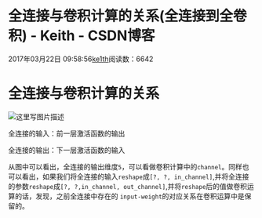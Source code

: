# 全连接与卷积计算的关系(全连接到全卷积) - Keith - CSDN博客





2017年03月22日 09:58:56[ke1th](https://me.csdn.net/u012436149)阅读数：6642








# 全连接与卷积计算的关系

![这里写图片描述](https://img-blog.csdn.net/20170322095822880?watermark/2/text/aHR0cDovL2Jsb2cuY3Nkbi5uZXQvdTAxMjQzNjE0OQ==/font/5a6L5L2T/fontsize/400/fill/I0JBQkFCMA==/dissolve/70/gravity/SouthEast)

全连接的输入：前一层激活函数的输出 

全连接的输出：下一层激活函数的输入

从图中可以看出，全连接的输出维度`5`，可以看做卷积计算中的`channel`。同样也可以看出，如果我们将全连接的输入`reshape`成`[?, ?, in_channel]`,并将全连接的参数`reshape`成`[?, ?,in_channel, out_channel]`,并将`reshape`后的值做卷积运算的话，发现，之前全连接中存在的 `input-weight`的对应关系在卷积运算中是保留的。



